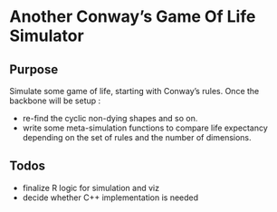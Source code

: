 Another Conway’s Game Of Life Simulator
================

## Purpose

Simulate some game of life, starting with Conway’s rules. Once the
backbone will be setup :

-   re-find the cyclic non-dying shapes and so on.
-   write some meta-simulation functions to compare life expectancy
    depending on the set of rules and the number of dimensions.

## Todos

-   finalize R logic for simulation and viz
-   decide whether C++ implementation is needed
